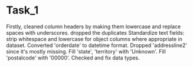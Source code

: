 # Task_1
Firstly, cleaned column headers by making them lowercase and replace spaces with underscores.
dropped the duplicates
Standardize text fields: strip whitespace and lowercase for object columns where appropriate in dataset.
Converted 'orderdate' to datetime format.
Dropped 'addressline2' since it's mostly missing.
Fill 'state', 'territory' with 'Unknown'.
Fill 'postalcode' with '00000'.
Checked and fix data types.
